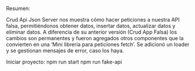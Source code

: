 Resumen: 

Crud Api Json Server nos muestra cómo hacer peticiones a nuestra API falsa, permitiéndonos obtener datos, insertar datos, actualizar datos y eliminar datos. A diferencia de su anterior versión (Crud App Falsa) los cambios son permanentes y fueron agregados otros componentes que la convierten en una ‘Mini librería para peticiones fetch’. Se adicionó un loader y se gestionan mensajes de error, caso los haya. 
 
 Iniciar proyecto:
 npm run start
 npm run fake-api
